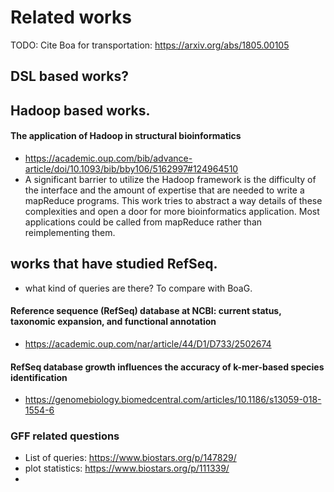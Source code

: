 # Related works

TODO: Cite Boa for transportation:  https://arxiv.org/abs/1805.00105

## DSL based works?

## Hadoop based works.

#### The application of Hadoop in structural bioinformatics
* https://academic.oup.com/bib/advance-article/doi/10.1093/bib/bby106/5162997#124964510
* A significant barrier to utilize the Hadoop framework is the difficulty of the interface and the amount of expertise that are needed to write a mapReduce programs. This work tries to abstract a way details of these complexities and open a door for more bioinformatics application. Most applications could be called from mapReduce rather than reimplementing them.


## works that have studied RefSeq.
* what kind of queries are there? To compare with BoaG.

#### Reference sequence (RefSeq) database at NCBI: current status, taxonomic expansion, and functional annotation

* https://academic.oup.com/nar/article/44/D1/D733/2502674

#### RefSeq database growth influences the accuracy of k-mer-based species identification
* https://genomebiology.biomedcentral.com/articles/10.1186/s13059-018-1554-6


### GFF related questions

* List of queries: https://www.biostars.org/p/147829/
* plot statistics: https://www.biostars.org/p/111339/
*
